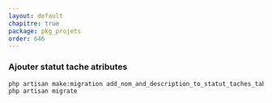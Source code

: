 ```yaml
---
layout: default
chapitre: true
package: pkg_projets
order: 646
---
```

### Ajouter statut tache atributes


````bash
php artisan make:migration add_nom_and_description_to_statut_taches_table --table=statut_taches
php artisan migrate 
````